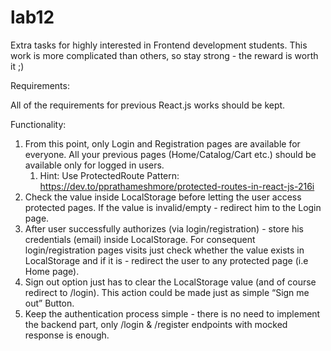 # lab12

Extra tasks for highly interested in Frontend development students. This work is more complicated than others, so stay strong - the reward is worth it ;)

Requirements:

All of the requirements for previous React.js works should be kept.

Functionality:

1) From this point, only Login and Registration pages are available for everyone. All your previous pages (Home/Catalog/Cart etc.) should be available only for logged in users.
    1. Hint: Use ProtectedRoute Pattern:
      https://dev.to/pprathameshmore/protected-routes-in-react-js-216i
2) Check the value inside LocalStorage before letting the user access protected pages. If the value is invalid/empty - redirect him to the Login page.
3) After user successfully authorizes (via login/registration) - store his credentials (email) inside LocalStorage. For consequent login/registration pages visits just check whether the value exists in LocalStorage and if it is - redirect the user to any protected page (i.e Home page).
4) Sign out option just has to clear the LocalStorage value (and of course redirect to /login). This action could be made just as simple “Sign me out” Button.
5) Keep the authentication process simple - there is no need to implement the backend part, only /login & /register endpoints with mocked response is enough.

